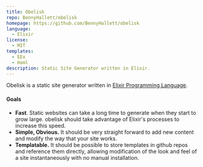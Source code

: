```yaml
---
title: Obelisk
repo: BennyHallett/obelisk
homepage: https://github.com/BennyHallett/obelisk
language:
  - Elixir
license:
  - MIT
templates:
  - EEx
  - Haml
description: Static Site Generator written in Elixir.
---
```


Obelisk is a static site generator written in [Elixir Programming Language](https://elixir-lang.org).

#### Goals

- **Fast**. Static websites can take a long time to generate when they start to grow large. obelisk should take advantage of Elixir's processes to increase this speed.
- **Simple, Obvious.** It should be very straight forward to add new content and modify the way that your site works.
- **Templatable.** It should be possible to store templates in github repos and reference them directly, allowing modification of the look and feel of a site instantaneously with no manual installation.
